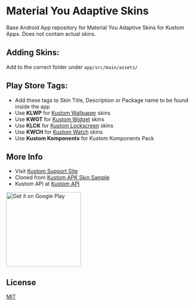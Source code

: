 # Material You Adaptive Skins
Base Android App repository for Material You Adaptive Skins for Kustom Apps. Does not contain actual skins.

## Adding Skins:
Add to the correct folder under `app/src/main/assets/`

## Play Store Tags:
* Add these tags to Skin Title, Description or Package name to be found inside the app
* Use **KLWP** for [Kustom Wallpaper](https://play.google.com/store/apps/details?id=org.kustom.wallpaper) skins
* Use **KWGT** for [Kustom Widget](https://play.google.com/store/apps/details?id=org.kustom.widget) skins
* Use **KLCK** for [Kustom Lockscreen](https://play.google.com/store/apps/details?id=org.kustom.lockscreen) skins
* Use **KWCH** for [Kustom Watch](https://play.google.com/store/apps/details?id=org.kustom.watchface) skins
* Use **Kustom Komponents** for Kustom Komponents Pack

## More Info
- Visit [Kustom Support Site](http://help.kustom.rocks)
- Cloned from [Kustom APK Skin Sample](https://gitlab.com/kustom-industries/kustom-apk-skin-sample)
- Kustom API at [Kustom API](https://bitbucket.org/frankmonza/kustomapi)

<a href='https://play.google.com/store/apps/details?id=com.rafapps.materialyouadaptive'><img width=200 alt='Get it on Google Play' src='https://play.google.com/intl/en_us/badges/images/generic/en_badge_web_generic.png'/></a>

## License
[MIT](https://choosealicense.com/licenses/mit/)